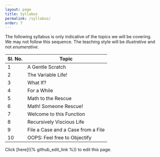 ```yaml
---
layout: page
title: Syllabus
permalink: /syllabus/
order: 7
---
```

The following syllabus is only indicative of the topics we will be covering. We may not follow this sequence. The teaching style will be _illustrative_ and not _enumerative_. 

|Sl. No. | Topic |
|--------|-------|
|1 | A Gentle Scratch | 
|2 | The Variable Life!|
|3 | What If?|
|4 | For a While|
|5 | Math to the Rescue|
|6 | Math! Someone Rescue!|
|7 | Welcome to this Function|
|8 | Recursively Viscious Life|
|9 | File a Case and a Case from a File| 
|10| OOPS: Feel free to Objectify|

Click [here]({% github_edit_link %}) to edit this page. 










